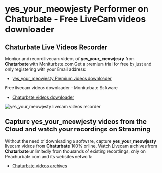 # yes_your_meowjesty Performer on Chaturbate - Free LiveCam videos downloader

## Chaturbate Live Videos Recorder

Monitor and record livecam videos of **yes_your_meowjesty** from **Chaturbate** with Moniturbate.com
Get a premium trial for free by just and only registering with your Email address:
* [yes_your_meowjesty Premium videos downloader](https://moniturbate.com/request-demo-licence-key.html)

Free livecam videos downloader - Moniturbate Software:
* [Chaturbate videos downloader](https://moniturbate.com/moniturbate-download-software.html)

![yes_your_meowjesty livecam videos recorder](https://peachurnet.com/templates/moniturbate-software.png)


## Capture yes_your_meowjesty videos from the Cloud and watch your recordings on Streaming

Without the need of downloading a software, capture **yes_your_meowjesty** livecam videos from **Chaturbate** 100% online.
Watch Livecam archives from **Chaturbate** unlimitedly from thousands of existing recordings, only on Peachurbate.com and its websites network:
* [Chaturbate videos archives](https://peachurnet.com/)